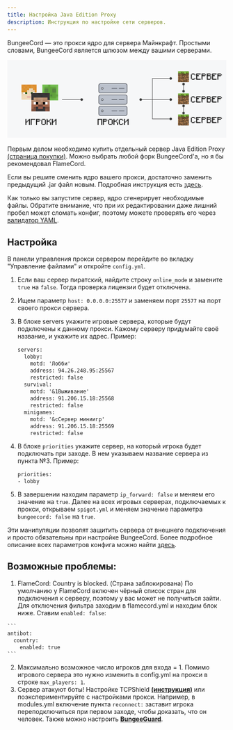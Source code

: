 ```yaml
---
title: Настройка Java Edition Proxy
description: Инструкция по настройке сети серверов.
---
```


BungeeCord — это прокси ядро для сервера Майнкрафт. Простыми словами,
BungeeCord является шлюзом между вашими серверами.

![Визуализация работы прокси в Minecraft](/images/guides/configure-proxy/proxy.png "Прокси")

Первым делом необходимо купить отдельный сервер Java Edition Proxy
[(страница покупки)](https://superhub.host/order/minecraft). Можно выбрать
любой форк BungeeCord'а, но я бы рекомендовал FlameCord.

Если вы решите сменить ядро вашего прокси, достаточно заменить предыдущий
.jar файл новым. Подробная инструкция есть [здесь](https://superhub.host/guides/change-version).

Как только вы запустите сервер, ядро сгенерирует необходимые файлы. Обратите
внимание, что при их редактировании даже лишний пробел может сломать конфиг,
поэтому можете проверять его через [валидатор YAML](https://www.yamllint.com).

## Настройка

В панели управления прокси сервером перейдите во вкладку "Управление файлами"
и откройте `config.yml`.

1. Если ваш сервер пиратский, найдите строку `online_mode` и замените `true`
на `false`. Тогда проверка лицензии будет отключена.

2. Ищем параметр `host: 0.0.0.0:25577` и заменяем порт `25577` на порт своего
прокси сервера.

3. В блоке servers укажите игровые сервера, которые будут подключены к данному
прокси. Кажому серверу придумайте своё название, и укажите их адрес. Пример:

    ```
    servers:
      lobby:
        motd: 'Лобби'
        address: 94.26.248.95:25567
        restricted: false
      survival:
        motd: '&1Выживание'
        address: 91.206.15.18:25568
        restricted: false
      minigames:
        motd: '&cСервер миниигр'
        address: 91.206.15.18:25569
        restricted: false
    ```

4. В блоке `priorities` укажите сервер, на который игрока будет подключать при
заходе. В нем указываем название сервера из пункта №3. Пример:

    ```
    priorities:
    - lobby
    ```

5. В завершении находим параметр `ip_forward: false` и меняем его значение на
`true`. Далее на всех игровых серверах, подключаемых к прокси, открываем
`spigot.yml` и меняем значение параметра `bungeecord: false` на `true`.

Эти манипуляции позволят защитить сервера от внешнего подключения и просто
обязательны при настройке BungeeCord. Более подробное описание всех параметров
конфига можно найти [здесь](https://www.spigotmc.org/wiki/bungeecord-configuration-guide).

## Возможные проблемы:
  1. FlameCord: Country is blocked. (Страна заблокирована)
    По умолчанию у FlameCord включен чёрный список стран для подключения к серверу, поэтому у вас может не получиться зайти. Для отключения фильтра заходим в flamecord.yml и находим блок ниже. Ставим `enabled: false`:

    ```
    antibot:
      country:
        enabled: true
    ```

  2. Максимально возможное число игроков для входа = 1. 
    Помимо игрового сервера это нужно изменить в config.yml на прокси в строке `max_players: 1`.
  3. Сервер атакуют боты!
    Настройке TCPShield **[(инструкция)](https://superhub.host/guides/configure-tcpshield)** или поэкспериментируйте с настройками прокси. Например, в modules.yml включение пункта `reconnect:` заставит игрока переподключиться при первом заходе, чтобы доказать, что он человек. Также можно настроить **[BungeeGuard](https://superhub.host/guides/configure-tcpshield)**.
